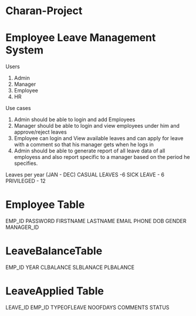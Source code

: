 # Charan-Project
# Employee Leave Management System 

Users
1. Admin
2. Manager
3. Employee
4. HR

Use cases
  1. Admin should be able to login and add Employees
  2. Manager should be able to login and view employees under him and approve/reject leaves
  3. Employee can login and View available leaves and can apply for leave with a comment so that his manager gets when he logs in
  4. Admin should be able to generate report of all leave data of all employess and also report specific to a manager based on the period he specifies.
  
  Leaves per year (JAN - DEC)
  CASUAL LEAVES -6
  SICK LEAVE - 6
  PRIVILEGED - 12
  
  # Employee Table
  EMP_ID
  PASSWORD
  FIRSTNAME
  LASTNAME
  EMAIL
  PHONE
  DOB
  GENDER
  MANAGER_ID
  
  # LeaveBalanceTable
  EMP_ID
  YEAR
  CLBALANCE
  SLBLANACE
  PLBALANCE
  
  
  # LeaveApplied Table
  LEAVE_ID
  EMP_ID
  TYPEOFLEAVE
  NOOFDAYS
  COMMENTS
  STATUS
  
  
  
  
  
  
  
  
